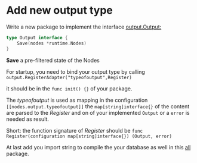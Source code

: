 # Add new output type

Write a new package to implement the interface [output.Output:](https://chaos.expert/FreifunkBremen/yanic/blob/master/output/output.go)

```go
type Output interface {
	Save(nodes *runtime.Nodes)
}
```

**Save** a pre-filtered state of the Nodes



For startup, you need to bind your output type by calling
 `output.RegisterAdapter("typeofoutput",Register)`

it should be in the `func init() {}` of your package.



The _typeofoutput_ is used as mapping in the configuration `[[nodes.output.typeofoutput]]` the `map[string]interface{}` of the content are parsed to the _Register_ and on of your implemented `Output` or a `error` is needed as result.



Short: the function signature of _Register_ should be `func Register(configuration map[string]interface{}) (Output, error)`



At last add you import string to compile the your database as well in this [all](https://chaos.expert/FreifunkBremen/yanic/blob/master/output/all/main.go) package.
